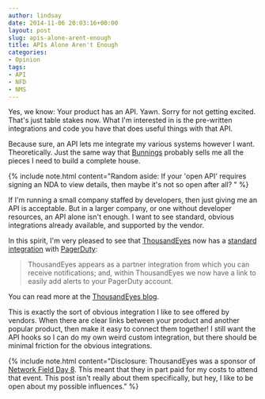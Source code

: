 ```yaml
---
author: lindsay
date: 2014-11-06 20:03:16+00:00
layout: post
slug: apis-alone-arent-enough
title: APIs Alone Aren't Enough
categories:
- Opinion
tags:
- API
- NFD
- NMS
---
```


Yes, we know: Your product has an API. Yawn. Sorry for not getting excited. That's just table stakes now. What I'm interested in is the pre-written integrations and code you have that does useful things with that API.

Because sure, an API lets me integrate my various systems however I want. Theoretically. Just the same way that [Bunnings](http://www.bunnings.co.nz/) probably sells me all the pieces I need to build a complete house.

{% include note.html content="Random aside: If your 'open API' requires signing an NDA to view details, then maybe it's not so open after all? " %}

If I'm running a small company staffed by developers, then just giving me an API is acceptable. But in a larger company, or one without developer resources, an API alone isn't enough. I want to see standard, obvious integrations already available, and supported by the vendor.

In this spirit, I'm very pleased to see that [ThousandEyes](http://thousandeyes.com/) now has a [standard integration](https://blog.thousandeyes.com/thousandeyes-pagerduty-integration/) with [PagerDuty](http://www.pagerduty.com/):

> ThousandEyes appears as a partner integration from which you can receive notifications; and, within ThousandEyes we now have a link to easily add alerts to your PagerDuty account.

You can read more at the [ThousandEyes blog](https://blog.thousandeyes.com/thousandeyes-pagerduty-integration/).

This is exactly the sort of obvious integration I like to see offered by vendors. When there are clear links between your product and another popular product, then make it easy to connect them together! I still want the API hooks so I can do my own weird custom integration, but there should be minimal friction for the obvious integrations.

{% include note.html content="Disclosure: ThousandEyes was a sponsor of [Network Field Day 8](http://techfieldday.com/events/nfd8). This meant that they in part paid for my costs to attend that event. This post isn't really about them specifically, but hey, I like to be open about my possible influences." %}
